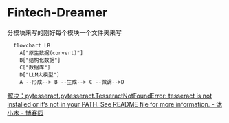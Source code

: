# Fintech-Dreamer

分模块来写的刚好每个模块一个文件夹来写

  ```mermaid
    flowchart LR
      A["原生数据(convert)"]
      B["结构化数据"]
      C["数据库"]
      D["LLM大模型"]
      A --形成--> B --生成--> C --微调-->D
  ```

[解决：pytesseract.pytesseract.TesseractNotFoundError: tesseract is not installed or it‘s not in your PATH. See README file for more information. - 沐小木 - 博客园](https://www.cnblogs.com/muxiaomu/p/16670619.html)
